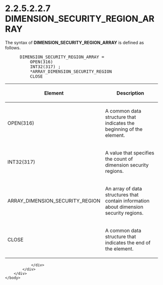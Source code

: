 <html dir="LTR" xmlns:mshelp="http://msdn.microsoft.com/mshelp" xmlns:ddue="http://ddue.schemas.microsoft.com/authoring/2003/5" xmlns:xlink="http://www.w3.org/1999/xlink" xmlns:tool="http://www.microsoft.com/tooltip">
    <head>
        <meta http-equiv="Content-Type" content="text/html; CHARSET=utf-8"></meta>
        <meta name="save" content="history"></meta>
        <title>2.2.5.2.2.7 DIMENSION_SECURITY_REGION_ARRAY</title>
        <xml>
            <mshelp:toctitle title="2.2.5.2.2.7 DIMENSION_SECURITY_REGION_ARRAY"></mshelp:toctitle>
            <mshelp:rltitle title="[MS-SSAS8]: DIMENSION_SECURITY_REGION_ARRAY"></mshelp:rltitle>
            <mshelp:keyword index="A" term="2987940d-b70b-4a8a-9a7c-359399d6a1be"></mshelp:keyword>
            <mshelp:attr name="DCSext.ContentType" value="open specification"></mshelp:attr>
            <mshelp:attr name="AssetID" value="2987940d-b70b-4a8a-9a7c-359399d6a1be"></mshelp:attr>
            <mshelp:attr name="TopicType" value="kbRef"></mshelp:attr>
            <mshelp:attr name="DCSext.Title" value="[MS-SSAS8]: DIMENSION_SECURITY_REGION_ARRAY" />
        </xml>
    </head>
    <body>
        <div id="header">
            <h1 class="heading">2.2.5.2.2.7 DIMENSION_SECURITY_REGION_ARRAY</h1>
        </div>
        <div id="mainSection">
            <div id="mainBody">
                <div id="allHistory" class="saveHistory"></div>
                <div id="sectionSection0" class="section" name="collapseableSection">
                    

<p>The syntax of <b>DIMENSION_SECURITY_REGION_ARRAY</b> is
defined as follows.           </p>

<dl>
<dd>
<div><pre> DIMENSION_SECURITY_REGION_ARRAY =
     OPEN(316)
     INT32(317) ; 
     *ARRAY_DIMENSION_SECURITY_REGION
     CLOSE
</pre></div>
</dd></dl>

<table>
 <thead>
  <tr>
   <th>
   <p>Element</p>
   </th>
   <th>
   <p>Description</p>
   </th>
  </tr>
 </thead>
 <tr>
  <td>
  <p>OPEN(316)</p>
  </td>
  <td>
  <p>A common data structure that indicates the beginning
  of the element.</p>
  </td>
 </tr>
 <tr>
  <td>
  <p>INT32(317)</p>
  </td>
  <td>
  <p>A value that specifies the count of dimension security
  regions.</p>
  </td>
 </tr>
 <tr>
  <td>
  <p>ARRAY_DIMENSION_SECURITY_REGION</p>
  </td>
  <td>
  <p>An array of data structures that contain information
  about dimension security regions.</p>
  </td>
 </tr>
 <tr>
  <td>
  <p>CLOSE</p>
  </td>
  <td>
  <p>A common data structure that indicates the end of the
  element.</p>
  </td>
 </tr>
</table>

<p> </p>


                </div>
            </div>
        </div>
    </body>
</html>